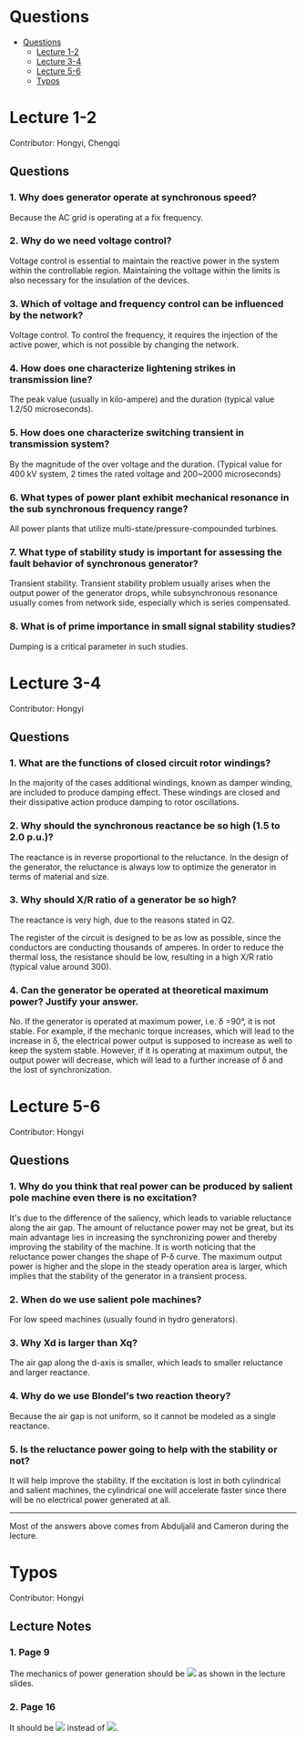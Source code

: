 # Questions

- [Questions](#questions)
  - [Lecture 1-2](#lecture-1-2)
  - [Lecture 3-4](#lecture-3-4)
  - [Lecture 5-6](#lecture-5-6)
  - [Typos](#typos)
  
# Lecture 1-2

Contributor: Hongyi, Chengqi

## Questions

### 1. Why does generator operate at synchronous speed?

Because the AC grid is operating at a fix frequency.

### 2. Why do we need voltage control?

Voltage control is essential to maintain the reactive power in the system within the controllable region. Maintaining the voltage within the limits is also necessary for the insulation of the devices.

### 3. Which of voltage and frequency control can be influenced by the network?

Voltage control. To control the frequency, it requires the injection of the active power, which is not possible by changing the network.

### 4. How does one characterize lightening strikes in transmission line?

The peak value (usually in kilo-ampere) and the duration (typical value 1.2/50 microseconds).

### 5. How does one characterize switching transient in transmission system?

By the magnitude of the over voltage and the duration. (Typical value for 400 kV system, 2 times the rated voltage and 200~2000 microseconds)

### 6. What types of power plant exhibit mechanical resonance in the sub synchronous frequency range?

All power plants that utilize multi-state/pressure-compounded turbines.

### 7. What type of stability study is important for assessing the fault behavior of synchronous generator?

Transient stability. Transient stability problem usually arises when the output power of the generator drops, while subsynchronous resonance usually comes from network side, especially which is series compensated.

### 8. What is of prime importance in small signal stability studies? 

Dumping is a critical parameter in such studies.

# Lecture 3-4

Contributor: Hongyi

## Questions

### 1. What are the functions of closed circuit rotor windings?

In the majority of the cases additional windings, known as damper winding, are included to produce damping effect. These windings are closed and their dissipative action produce damping to rotor oscillations.

### 2. Why should the synchronous reactance be so high (1.5 to 2.0 p.u.)?

The reactance is in reverse proportional to the reluctance. In the design of the generator, the reluctance is always low to optimize the generator in terms of material and size.

### 3. Why should X/R ratio of a generator be so high?

The reactance is very high, due to the reasons stated in Q2.

The register of the circuit is designed to be as low as possible, since the conductors are conducting thousands of amperes. In order to reduce the thermal loss, the resistance should be low, resulting in a high X/R ratio (typical value around 300).

### 4. Can the generator be operated at theoretical maximum power? Justify your answer.

No. If the generator is operated at maximum power, i.e. &delta; =90&deg;, it is not stable. For example, if the mechanic torque increases, which will lead to the increase in &delta;, the electrical power output is supposed to increase as well to keep the system stable. However, if it is operating at maximum output, the output power will decrease, which will lead to a further increase of &delta; and the lost of synchronization.

# Lecture 5-6

Contributor: Hongyi

## Questions

### 1. Why do you think that real power can be produced by salient pole machine even there is no excitation?

It's due to the difference of the saliency, which leads to variable reluctance along the air gap. The amount of reluctance power may not be great, but its main advantage lies in increasing the synchronizing power and thereby improving the stability of the machine. It is worth noticing that the reluctance power changes the shape of P-&delta; curve. The maximum output power is higher and the slope in the steady operation area is larger, which implies that the stability of the generator in a transient process.

### 2. When do we use salient pole machines?

For low speed machines (usually found in hydro generators).

### 3. Why Xd is larger than Xq?

The air gap along the d-axis is smaller, which leads to smaller reluctance and larger reactance.

### 4. Why do we use Blondel's two reaction theory?

Because the air gap is not uniform, so it cannot be modeled as a single reactance.

### 5. Is the reluctance power going to help with the stability or not?

It will help improve the stability. If the excitation is lost in both cylindrical and salient machines, the cylindrical one will accelerate faster since there will be no electrical power generated at all.

---
Most of the answers above comes from Abduljalil and Cameron during the lecture.

# Typos

Contributor: Hongyi

## Lecture Notes

### 1. Page 9

The mechanics of power generation should be <img src="https://render.githubusercontent.com/render/math?math=\Delta P_m=\left[ \frac{1-T_ws}{1%2B0.5T_ws} \right] \Delta G"> as shown in the lecture slides.

### 2. Page 16

It should be <img src="https://render.githubusercontent.com/render/math?math=\sqrt{3}V_LI_L=S=247.5 MVA, I_L=\frac{247.5}{\sqrt{3}\times15.75}=9072A"> instead of <img src="https://render.githubusercontent.com/render/math?math=\sqrt{3V_LI_L}=S=247.5 MVA, I_L=\frac{247.5}{\sqrt{3\times15.75}}=9072A">.
